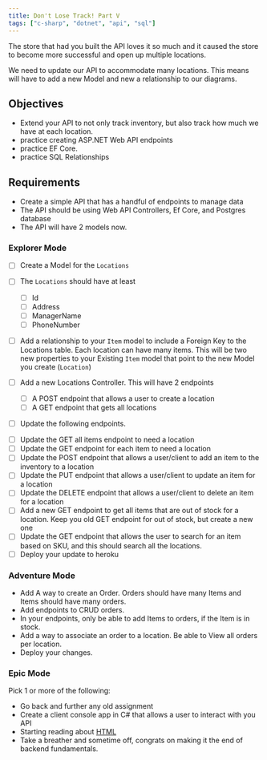 ```yaml
---
title: Don't Lose Track! Part V
tags: ["c-sharp", "dotnet", "api", "sql"]
---
```


The store that had you built the API loves it so much and it caused the store to
become more successful and open up multiple locations.

We need to update our API to accommodate many locations. This means will have to
add a new Model and new a relationship to our diagrams.

## Objectives

- Extend your API to not only track inventory, but also track how much we have
  at each location.
- practice creating ASP.NET Web API endpoints
- practice EF Core.
- practice SQL Relationships

## Requirements

- Create a simple API that has a handful of endpoints to manage data
- The API should be using Web API Controllers, Ef Core, and Postgres database
- The API will have 2 models now.

### Explorer Mode

- [ ] Create a Model for the `Locations`
- [ ] The `Locations` should have at least

  - [ ] Id
  - [ ] Address
  - [ ] ManagerName
  - [ ] PhoneNumber

- [ ] Add a relationship to your `Item` model to include a Foreign Key to the
      Locations table. Each location can have many items. This will be two new
      properties to your Existing `Item` model that point to the new Model you
      create (`Location`)

- [ ] Add a new Locations Controller. This will have 2 endpoints

  - [ ] A POST endpoint that allows a user to create a location
  - [ ] A GET endpoint that gets all locations

- [ ] Update the following endpoints.

* [ ] Update the GET all items endpoint to need a location
* [ ] Update the GET endpoint for each item to need a location
* [ ] Update the POST endpoint that allows a user/client to add an item to the
      inventory to a location
* [ ] Update the PUT endpoint that allows a user/client to update an item for a
      location
* [ ] Update the DELETE endpoint that allows a user/client to delete an item for
      a location
* [ ] Add a new GET endpoint to get all items that are out of stock for a
      location. Keep you old GET endpoint for out of stock, but create a new one
* [ ] Update the GET endpoint that allows the user to search for an item based
      on SKU, and this should search all the locations.
* [ ] Deploy your update to heroku

### Adventure Mode

- Add A way to create an Order. Orders should have many Items and Items should
  have many orders.
- Add endpoints to CRUD orders.
- In your endpoints, only be able to add Items to orders, if the Item is in
  stock.
- Add a way to associate an order to a location. Be able to View all orders per
  location.
- Deploy your changes.

### Epic Mode

Pick 1 or more of the following:

- Go back and further any old assignment
- Create a client console app in C# that allows a user to interact with you API
- Starting reading about
  [HTML](https://suncoast.io/handbook/curriculum/fundamentals/modules/html-css/lessons/intro-to-html)
- Take a breather and sometime off, congrats on making it the end of backend
  fundamentals.
